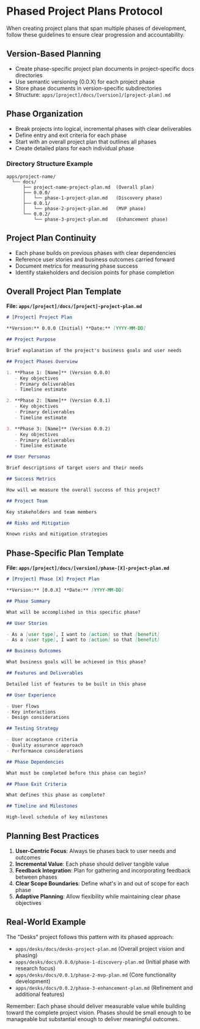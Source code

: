# Phased Project Plans Protocol

When creating project plans that span multiple phases of development, follow
these guidelines to ensure clear progression and accountability.

## Version-Based Planning

- Create phase-specific project plan documents in project-specific docs
  directories
- Use semantic versioning (0.0.X) for each project phase
- Store phase documents in version-specific subdirectories
- Structure: `apps/[project]/docs/[version]/[project-plan].md`

## Phase Organization

- Break projects into logical, incremental phases with clear deliverables
- Define entry and exit criteria for each phase
- Start with an overall project plan that outlines all phases
- Create detailed plans for each individual phase

### Directory Structure Example

```
apps/project-name/
  └── docs/
      ├── project-name-project-plan.md  (Overall plan)
      ├── 0.0.0/
      │   └── phase-1-project-plan.md   (Discovery phase)
      ├── 0.0.1/
      │   └── phase-2-project-plan.md   (MVP phase)
      └── 0.0.2/
          └── phase-3-project-plan.md   (Enhancement phase)
```

## Project Plan Continuity

- Each phase builds on previous phases with clear dependencies
- Reference user stories and business outcomes carried forward
- Document metrics for measuring phase success
- Identify stakeholders and decision points for phase completion

## Overall Project Plan Template

**File: `apps/[project]/docs/[project]-project-plan.md`**

```markdown
# [Project] Project Plan

**Version:** 0.0.0 (Initial) **Date:** [YYYY-MM-DD]

## Project Purpose

Brief explanation of the project's business goals and user needs

## Project Phases Overview

1. **Phase 1: [Name]** (Version 0.0.0)
   - Key objectives
   - Primary deliverables
   - Timeline estimate

2. **Phase 2: [Name]** (Version 0.0.1)
   - Key objectives
   - Primary deliverables
   - Timeline estimate

3. **Phase 3: [Name]** (Version 0.0.2)
   - Key objectives
   - Primary deliverables
   - Timeline estimate

## User Personas

Brief descriptions of target users and their needs

## Success Metrics

How will we measure the overall success of this project?

## Project Team

Key stakeholders and team members

## Risks and Mitigation

Known risks and mitigation strategies
```

## Phase-Specific Plan Template

**File: `apps/[project]/docs/[version]/phase-[X]-project-plan.md`**

```markdown
# [Project] Phase [X] Project Plan

**Version:** [0.0.X] **Date:** [YYYY-MM-DD]

## Phase Summary

What will be accomplished in this specific phase?

## User Stories

- As a [user type], I want to [action] so that [benefit]
- As a [user type], I want to [action] so that [benefit]

## Business Outcomes

What business goals will be achieved in this phase?

## Features and Deliverables

Detailed list of features to be built in this phase

## User Experience

- User flows
- Key interactions
- Design considerations

## Testing Strategy

- User acceptance criteria
- Quality assurance approach
- Performance considerations

## Phase Dependencies

What must be completed before this phase can begin?

## Phase Exit Criteria

What defines this phase as complete?

## Timeline and Milestones

High-level schedule of key milestones
```

## Planning Best Practices

1. **User-Centric Focus**: Always tie phases back to user needs and outcomes
2. **Incremental Value**: Each phase should deliver tangible value
3. **Feedback Integration**: Plan for gathering and incorporating feedback
   between phases
4. **Clear Scope Boundaries**: Define what's in and out of scope for each phase
5. **Adaptive Planning**: Allow flexibility while maintaining clear phase
   objectives

## Real-World Example

The "Desks" project follows this pattern with its phased approach:

- `apps/desks/docs/desks-project-plan.md` (Overall project vision and phasing)
- `apps/desks/docs/0.0.0/phase-1-discovery-plan.md` (Initial phase with research
  focus)
- `apps/desks/docs/0.0.1/phase-2-mvp-plan.md` (Core functionality development)
- `apps/desks/docs/0.0.2/phase-3-enhancement-plan.md` (Refinement and additional
  features)

Remember: Each phase should deliver measurable value while building toward the
complete project vision. Phases should be small enough to be manageable but
substantial enough to deliver meaningful outcomes.
